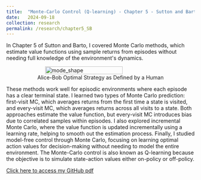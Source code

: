 ```yaml
---
title:  "Monte-Carlo Control (Q-learning) - Chapter 5 - Sutton and Barto"
date:   2024-09-18
collection: research
permalink: /research/chapter5_SB
---
```

In Chapter 5 of Sutton and Barto, I covered Monte Carlo methods, which estimate value functions using sample returns from episodes without needing full knowledge of the environment's dynamics. 

<figure style="display: flex; flex-direction: column; align-items: center;">
  <img src="{{ "/assets/img/learning/monte-carlo.jpg"  | absolute_url }}" alt="mode_shape" class="post-pic" style="width: 70%;"/>
  <figcaption style="text-align: center;">Alice-Bob Optimal Strategy as Defined by a Human</figcaption>
</figure>

These methods work well for episodic environments where each episode has a clear terminal state. I learned two types of Monte Carlo prediction: first-visit MC, which averages returns from the first time a state is visited, and every-visit MC, which averages returns across all visits to a state. Both approaches estimate the value function, but every-visit MC introduces bias due to correlated samples within episodes. I also explored incremental Monte Carlo, where the value function is updated incrementally using a learning rate, helping to smooth out the estimation process. Finally, I studied model-free control through Monte Carlo, focusing on learning optimal action values for decision-making without needing to model the entire environment. The Monte-Carlo control is also known as Q-learning because the objective is to simulate state-action values either on-policy or off-policy.

[Click here to access my GitHub pdf](https://github.com/YaroKazakov/RL-phd/blob/main/rl_book/chapter_notes/Chapter5_Monte_Carlo_notes.pdf)